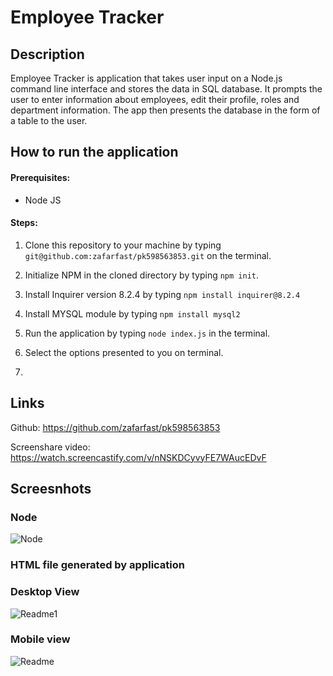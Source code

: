 # Employee Tracker

## Description
Employee Tracker is application that takes user input on a Node.js command line interface and stores the data in SQL database. It prompts the user to enter information about employees, edit their profile, roles and department information. The app then presents the database in the form of a table to the user.

## How to run the application

#### Prerequisites:
- Node JS

#### Steps:

1) Clone this repository to your machine by typing `git@github.com:zafarfast/pk598563853.git` on the terminal.
2) Initialize NPM in the cloned directory by typing `npm init`. 
3) Install Inquirer version 8.2.4 by typing `npm install inquirer@8.2.4`
4) Install MYSQL module by typing `npm install mysql2`
5) Run the application by typing `node index.js` in the terminal.
6) Select the options presented to you on terminal.

7) 
## Links
Github:
https://github.com/zafarfast/pk598563853

Screenshare video:
https://watch.screencastify.com/v/nNSKDCyvyFE7WAucEDvF

## Screesnhots

### Node
![Node](/assets/images/node_screenshot1.jpg)

### HTML file generated by application
### Desktop View
![Readme1](/assets/images/html_screenshot1.jpg)
### Mobile view
![Readme](/assets/images/html_screenshot2.jpg)
